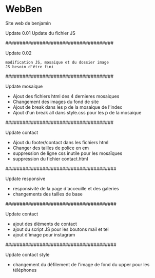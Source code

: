 # WebBen
Site web de benjamin

Update 0.01 Update du fichier JS

######################################

Update 0.02

    modification JS, mosaique et du dossier image
    JS besoin d'être fini

######################################

Update mosaique

- Ajout des fichiers html des 4 dernieres mosaiques
- Changement des images du fond de site
- Ajout de break dans les p de la mosaique de l'index
- Ajout d'un break all dans style.css pour les p de la mosaique

######################################

Update contact

- Ajout du footer/contact dans les fichiers html
- Changer des tailles de police en em
- suppression de ligne css inutile pour les mosaïques
- suppression du fichier contact.html

#######################################

Update responsive

- responsivité de la page d'acceuille et des galeries
- changements des tailles de base

#######################################

Update contact

- ajout des éléments de contact
- ajout du script JS pour les boutons mail et tel
- ajout d'image pour instagram

#######################################

Update contact style

- changement du défilement de l'image de fond du upper pour les téléphones
